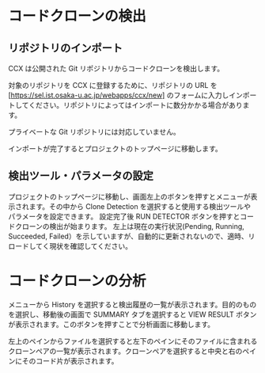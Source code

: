 # コードクローンの検出
## リポジトリのインポート
CCX は公開された Git リポジトリからコードクローンを検出します。

対象のリポジトリを CCX に登録するために、リポジトリの URL を [https://sel.ist.osaka-u.ac.jp/webapps/ccx/new] のフォームに入力しインポートしてください。リポジトリによってはインポートに数分かかる場合があります。

プライベートな Git リポジトリには対応していません。

インポートが完了するとプロジェクトのトップページに移動します。

## 検出ツール・パラメータの設定
プロジェクトのトップページに移動し、画面左上のボタンを押すとメニューが表示されます。その中から Clone Detection を選択すると使用する検出ツールやパラメータを設定できます。
設定完了後 RUN DETECTOR ボタンを押すとコードクローンの検出が始まります。
左上は現在の実行状況(Pending, Running, Succeeded, Failed）を示していますが、自動的に更新されないので、適時、リロードしてく現状を確認してください。


# コードクローンの分析
メニューから History を選択すると検出履歴の一覧が表示されます。目的のものを選択し、移動後の画面で SUMMARY タブを選択すると VIEW RESULT ボタンが表示されます。このボタンを押すことで分析画面に移動します。

左上のペインからファイルを選択すると左下のペインにそのファイルに含まれるクローンペアの一覧が表示されます。クローンペアを選択すると中央と右のペインにそのコード片が表示されます。
